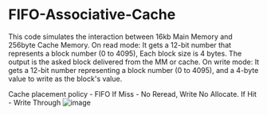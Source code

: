 # FIFO-Associative-Cache
This code simulates the interaction between 16kb Main Memory and 256byte Cache Memory.
On read mode: It gets a 12-bit number that represents a block number (0 to 4095), Each block size is 4 bytes. The output is the asked block delivered from the MM or cache.
On write mode: It gets a 12-bit number representing a block number (0 to 4095), and a 4-byte value to write as the block's value.

Cache placement policy - FIFO
If Miss - No Reread, Write No Allocate.
If Hit - Write Through
![image](https://github.com/Yoavyu/FIFO-Associative-Cache/assets/140505276/a1b4fa96-ce60-43f3-9909-75dddb284711)
